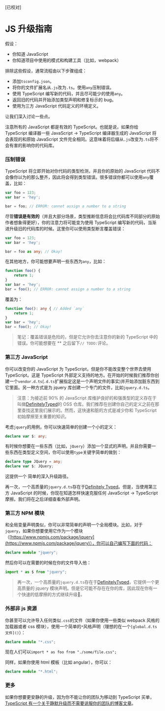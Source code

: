 [已校对]
# JS 升级指南

假设：
- 你知道 JavaScript
- 你知道项目中使用的模式和构建工具（比如，webpack）

排除这些假设，通常流程由以下步骤组成：

- 添加`tsconfig.json`。
- 将你的文件扩展名从`.js`改为`.ts`。使用`any`压制错误。
- 使用 TypeScript 编写新的代码，并且尽可能少的使用`any`。
- 返回旧的代码并开始添加类型声明和修复标示的 bug。
- 使用为三方 JavaScript 代码定义的环境定义。

让我们深入讨论一些点。

注意所有的 JavaScript 都是有效的 TypeScript。也就是说，如果你给 TypeScript 编译器一些 JavaScript -> TypeScript 编译器生成的 JavaScript 将会表现的和原始 JavaScript 文件完全相同。这意味着将后缀从`.js`改变为`.ts`将不会有害的影响你的代码库。

### 压制错误

TypeScript 将立即开始对你代码的类型检测，并且你的原始的 JavaScript 代码不会像你以为的那么整齐，因此将会得到类型错误。很多错误你都可以使用`any`覆盖，比如：
```ts
var foo = 123;
var bar = 'hey';

bar = foo; // ERROR: cannot assign a number to a string
```
尽管**错误是有效的**（并且大部分场景，类型推断信息将会比代码库不同部分的原始作者想象得更好），你的注意力将可能变为使用 TypeScript 编写新的代码，当渐进升级旧的代码库的时候。这里你可以使用类型断言覆盖错误：
```ts
var foo = 123;
var bar = 'hey';

bar = foo as any; // Okay!
```
在其他地方，你可能想要声明一些东西为`any`，比如：
```ts
function foo() {
    return 1;
}
var bar = 'hey';
bar = foo(); // ERROR: cannot assign a number to a string
```

覆盖为：
```ts
function foo(): any { // Added `any`
    return 1;
}
var bar = 'hey';
bar = foo(); // Okay!
```

> 笔记：覆盖错误是危险的，但是它允许你去注意你的新的 TypeScript 中的错误。你可能想要在 ** 之后留下`// TODO:`评论。


### 第三方 JavaScript

你可以改变你的 JavaScript 为 TypeScript，但是你不能改变整个世界去使用 TypeScript。这是 TypeScript 外部定义支持的地方。在开始的时候我们推荐你创建一个`vendor.d.ts`(`.d.ts`扩展指定这是一个声明文件的事实)并开始添加脏东西到它里面。另一种方式是为 jquery 库创建一个专门的文件，比如`jquery.d.ts`。

> 注意：为接近前 90% 的 JavaScript 库维护良好的和强类型的定义存在于叫做[DefinitelyTyped](https://github.com/borisyankov/DefinitelyTyped)的 OSS 仓库。我们推荐在创建你自己的定义之前在那里查找这里我们展示的。然而，这快速和脏的方式是减少你和 TypeScript 初始摩擦至关重要的知识。

考虑`jquery`的用例，你可以快速简单的创建一个小的定义：
```ts
declare var $: any;
```

有时候你想要在一些东西（比如，`jQuery`）添加一个显式的声明，并且你需要一些东西在类型定义空间，你可以使用`type`关键字简单的做到：
```ts
declare type JQuery = any;
declare var $: JQuery;
```

这提供一个 简单的深入升级路径。

再一次，一个高质量的`jquery.d.ts`存在于[Definitely Typed](https://github.com/borisyankov/DefinitelyTyped)。但是，当使用第三方 JavaScript 的时候，你现在知道怎样快速克服任何 JavaScript -> TypeScript 摩擦。我们将在之后详细查看外部声明。

### 第三方 NPM 模块

和全局变量声明类似，你可以非常简单的声明一个全局模块。比如，对于`jquery`，如果你想要使用它作为一个模块（[https://www.npmjs.com/package/jquery](https://www.npmjs.com/package/jquery)），你可以自己编写下面的代码：
```ts
declare module "jquery";
```
然后你可以在需要的时候在你的文件导入他：
```ts
import * as $ from "jquery";
```

> 再一次，一个高质量的`jquery.d.ts`存在于[DefinitelyTyped](https://github.com/borisyankov/DefinitelyTyped)，它提供一个更高质量的 jquery 模块声明。但是它可能不存在在你的库，因此现在你有一个快速的低摩擦的方式继续升级🌹。

### 外部非 js 资源

你甚至可以允许导入任何类似`.css`的文件（如果你使用一些类似 webpack 风格的加载器或者 css 模块），使用一个简单的`*`风格声明（理想的在一个`[global.d.ts 文件]()`）：
```ts
declare module "*.css";
```
现在人们可以`import * as foo from "./some/file.css";`

同样，如果你使用 html 模板（比如 angular），你可以：
```ts
declare module "*.html";
```

### 更多

如果你想要更安静的升级，因为你不能让你的团队为移动到 TypeScript 买单，[TypeScript 有一个关于静默升级而不需要说服你的团队的博客文章](https://devblogs.microsoft.com/typescript/how-to-upgrade-to-typescript-without-anybody-noticing-part-1/)。
